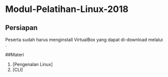 # Modul-Pelatihan-Linux-2018
## Persiapan
Peserta sudah harus menginstall VirtualBox yang dapat di-download melalui <insert link>.
 
##Materi
1. [Pengenalan Linux]
2. [CLI]
